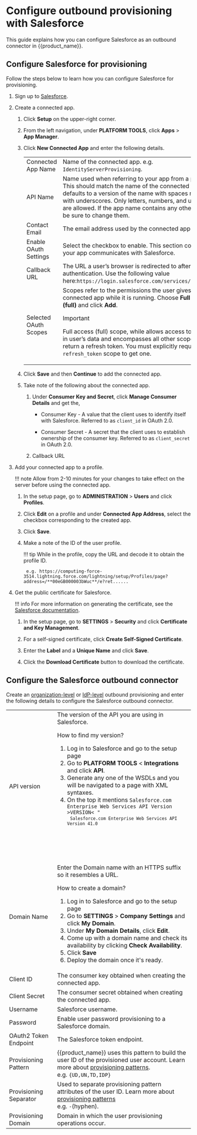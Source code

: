 # Configure outbound provisioning with Salesforce

This guide explains how you can configure Salesforce as an outbound connector in {{product_name}}.

## Configure Salesforce for provisioning

Follow the steps below to learn how you can configure Salesforce for provisioning.

1. Sign up to [Salesforce](https://developer.salesforce.com/).

2. Create a connected app.

    1. Click **Setup** on the upper-right corner.

    2. From the left navigation, under **PLATFORM TOOLS**, click **Apps** > **App Manager**.

    3. Click **New Connected App** and enter the following details.

        <table>
            <tr>
                <td>Connected App Name</td>
                <td>Name of the connected app. e.g. <code>IdentityServerProvisioning</code>.</td>
            </tr>
            <tr>
                <td>API Name</td>
                <td>Name used when referring to your app from a program. This should match the name of the connected app. This defaults to a version of the name with spaces replaced with underscores. Only letters, numbers, and underscores are allowed. If the app name contains any other characters, be sure to change them.</td>
            </tr>
            <tr>
            <td>Contact Email</td>
            <td>The email address used by the connected app.</td>
            </tr>
            <tr>
            <td>Enable OAuth Settings</td>
            <td>Select the checkbox to enable. This section controls how your app communicates with Salesforce.</td>
            </tr>
            <tr>
                <td>Callback URL</td>
                <td>The URL a user’s browser is redirected to after successful authentication. Use the following value  here:<code>https://login.salesforce.com/services/oauth2/token</code></td>
            </tr>
            <tr>
                <td>Selected OAuth Scopes</td>
                <td>Scopes refer to the permissions the user gives to the connected app while it is running.
                Choose <strong>Full access (full)</strong> and click <strong>Add</strong>.
                <div class="admonition note">
                    <p class="admonition-title">Important</p>
                    <p>Full access (full) scope, while allows access to the logged-in user’s data and encompasses all other  scopes, does not return a refresh token. You must explicitly request the <code>refresh_token</code> scope to get one.</p>
                </div>
                </td>
            </tr>
        </table>

    4. Click **Save** and then **Continue** to add the connected app.

    5. Take note of the following about the connected app.

        1. Under **Consumer Key and Secret**, click **Manage Consumer Details** and get the,
            - Consumer Key - A value that the client uses to identify itself
        with Salesforce. Referred to as `client_id` in OAuth 2.0.

            - Consumer Secret - A secret that the client uses to establish
        ownership of the consumer key. Referred to as `client_secret` in
        OAuth 2.0.

        2. Callback URL

3. Add your connected app to a profile.

    !!! note
        Allow from 2-10 minutes for your changes to take effect on the
        server before using the connected app.

    1. In the setup page, go to **ADMINISTRATION** > **Users** and click **Profiles**.

    2. Click **Edit** on a profile and under **Connected App Address**, select the checkbox corresponding to the created app.

    3. Click **Save**.

    4. Make a note of the ID of the user profile.

        !!! tip
            While in the profile, copy the URL and decode it to obtain the profile ID.

            e.g. https://computing-force-3514.lightning.force.com/lightning/setup/Profiles/page?address=/**00eGB000003bWuc**/e?ret......

4. Get the public certificate for Salesforce.

    !!! info
        For more information on generating the certificate, see the [Salesforce
        documentation](https://help.salesforce.com/s/articleView?id=sf.security_keys_about.htm&type=5).

    1. In the setup page, go to **SETTINGS** > **Security** and click **Certificate and Key Management**.

    2. For a self-signed certificate, click **Create Self-Signed Certificate**.

    3. Enter the **Label** and a **Unique Name** and click **Save**.

    4. Click the **Download Certificate** button to download the certificate.

## Configure the Salesforce outbound connector

Create an [organization-level]({{base_path}}/guides/users/outbound-provisioning/provisioning-levels/org-level) or [IdP-level]({{base_path}}/guides/users/outbound-provisioning/provisioning-levels/idp-level) outbound provisioning and enter the following details to configure the Salesforce outbound connector.

<table>
    <tr>
        <td>API version</td>
        <td>The version of the API you are using in Salesforce.
        <div class="admonition note">
        <p class="admonition-title">How to find my version?</p>
        <ol>
            <li>Log in to Salesforce and go to the setup page</li>
            <li>Go to <b>PLATFORM TOOLS</b> &lt; <b>Integrations</b> and click <b>API</b>.</li>
            <li>Generate any one of the WSDLs and you will be navigated to a page with XML syntaxes.</li>
            <li>On the top it mentions <code>Salesforce.com Enterprise Web Services API Version &gt;VERSION&lt; "</br> <code>Salesforce.com Enterprise Web Services API Version 41.0</code>
        </ol>
        </div>
        </td>
    </tr>
    <tr>
        <td>Domain Name</td>
        <td>Enter the Domain name with an HTTPS suffix so it resembles a URL.
        <div class="admonition note">
        <p class="admonition-title">How to create a domain?</p>
        <ol>
            <li>Log in to Salesforce and go to the setup page</li>
            <li>Go to <b>SETTINGS</b> &gt; <b>Company Settings</b> and click <b>My Domain</b>.</li>
            <li>Under <b>My Domain Details</b>, click <b>Edit</b>.</li>
            <li>Come up with a domain name and check its availability by clicking <b>Check Availability</b>.</li>
            <li>Click <b>Save</b></li>
            <li>Deploy the domain once it's ready.</li>
        </ol>
        </div>
        </td>
    </tr>
    <tr>
        <td>Client ID</td>
        <td>The consumer key obtained when creating the connected app.</td>
    </tr>
    <tr>
        <td>Client Secret</td>
        <td>The consumer secret obtained when creating the connected app.</td>
    </tr>
    <tr>
        <td>Username</td>
        <td>Salesforce username.</td>
    </tr>
    <tr>
        <td>Password</td>
        <td>Enable user password provisioning to a Salesforce domain.</td>
    </tr>
    <tr>
        <td>OAuth2 Token Endpoint</td>
        <td>The Salesforce token endpoint.</td>
    </tr>
    <tr>
        <td>Provisioning Pattern</td>
        <td>{{product_name}} uses this pattern to build the user ID of the provisioned user account. Learn more about <a href="{{base_path}}/guides/users/outbound-provisioning/provisioning-patterns">provisioning patterns</a>.</br>
        e.g. <code>{UD,UN,TD,IDP}</code></td>
    </tr>
    <tr>
        <td>Provisioning Separator </td>
        <td>Used to separate provisioning pattern attributes of the user ID. Learn more about <a href="{{base_path}}/guides/users/outbound-provisioning/provisioning-patterns">provisioning patterns</a></br>
        e.g. <code>-</code>(hyphen).</td>
        </td>
    </tr>
    <tr>
        <td>Provisioning Domain</td>
        <td>Domain in which the user provisioning operations occur.</td>
    </tr>
</table>

